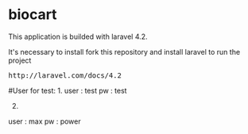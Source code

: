 # biocart
This application is builded with laravel 4.2.

It's necessary to install fork this repository and install laravel to run the project

<pre>
http://laravel.com/docs/4.2
</pre>

#User for test:
1.
user : test
pw   : test

2.
user : max
pw   : power



